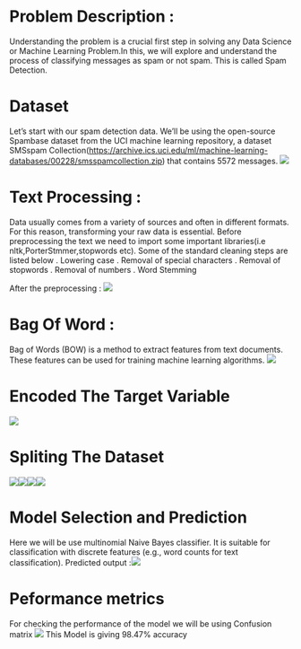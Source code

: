 
# Problem Description :
  Understanding the problem is a crucial first step in solving any Data Science or Machine Learning Problem.In this, we will explore and understand the process of classifying  messages as spam or not spam. This is called Spam Detection.
  
# Dataset
Let’s start with our spam detection data. We’ll be using the open-source Spambase dataset from the UCI machine learning repository, a dataset SMSspam Collection(https://archive.ics.uci.edu/ml/machine-learning-databases/00228/smsspamcollection.zip) that contains 5572 messages.
![](spam_dect_img/message.png)

#  Text Processing :
Data usually comes from a variety of sources and often in different formats. For this reason, transforming your raw data is essential. Before preprocessing the text we need 
to import some important libraries(i.e nltk,PorterStmmer,stopwords etc).
Some of the standard cleaning steps are listed below
. Lowering case
. Removal of special characters
. Removal of stopwords
. Removal of numbers 
. Word Stemming
   
 After the preprocessing : ![](spam_dect_img/corpus.png)
 
 # Bag Of Word  :
 Bag of Words (BOW) is a method to extract features from text documents. These features can be used for training machine learning algorithms.
 ![](spam_dect_img/X.png)
 
 # Encoded The Target Variable
 ![](spam_dect_img/y.png)
 
 # Spliting The Dataset
 ![](spam_dect_img/X_train.png)![](spam_dect_img/y_train.png)![](spam_dect_img/X_test.png)![](spam_dect_img/y_test.png)
 
 # Model Selection and Prediction
 Here we will be use multinomial Naive Bayes classifier. It is suitable for classification with discrete features (e.g., word counts for text classification).
 Predicted output :![](spam_dect_img/y_pred.png)
 
 # Peformance metrics
 For checking the performance of the model we will be using Confusion matrix 
 ![](spam_dect_img/confm.png)
 This Model is giving 98.47% accuracy
 
 
 
   
   


